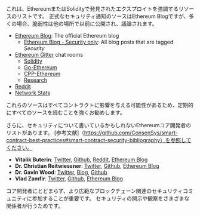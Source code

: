 これは、EthereumまたはSolidityで発見されたエクスプロイトを強調するリソースのリストです。
正式なセキュリティ通知のソースはEthereum Blogですが、多くの場合、脆弱性は他の場所で以前に公開され、議論されます。

- [Ethereum Blog](https://blog.ethereum.org/): The official Ethereum blog
  - [Ethereum Blog - Security only](https://blog.ethereum.org/category/security/): All blog posts that are tagged *Security*
- [Ethereum Gitter](https://gitter.im/orgs/ethereum/rooms) chat rooms
  - [Solidity](https://gitter.im/ethereum/solidity)
  - [Go-Ethereum](https://gitter.im/ethereum/go-ethereum)
  - [CPP-Ethereum](https://gitter.im/ethereum/cpp-ethereum)
  - [Research](https://gitter.im/ethereum/research)
- [Reddit](https://www.reddit.com/r/ethereum)
- [Network Stats](https://ethstats.net/)

これらのソースはすべてコントラクトに影響を与える可能性があるため、定期的にすべてのソースを読むことを強くお勧めします。

さらに、セキュリティについて書いているかもしれないEthereumコア開発者のリストがあります。
[参考文献]（https://github.com/ConsenSys/smart-contract-best-practices#smart-contract-security-bibliography）を参照してください。

- **Vitalik Buterin**: [Twitter](https://twitter.com/vitalikbuterin), [Github](https://github.com/vbuterin), [Reddit](https://www.reddit.com/user/vbuterin), [Ethereum Blog](https://blog.ethereum.org/author/vitalik-buterin/)
- **Dr. Christian Reitwiessner**: [Twitter](https://twitter.com/ethchris), [Github](https://github.com/chriseth), [Ethereum Blog](https://blog.ethereum.org/author/christian_r/)
- **Dr. Gavin Wood**: [Twitter](https://twitter.com/gavofyork), [Blog](http://gavwood.com/), [Github](https://github.com/gavofyork)
- **Vlad Zamfir**: [Twitter](https://twitter.com/vladzamfir), [Github](https://github.com/vladzamfir), [Ethereum Blog](https://blog.ethereum.org/author/vlad/)

コア開発者にとどまらず、より広範なブロックチェーン関連のセキュリティコミュニティに参加することが重要です。
セキュリティの開示や観察をさまざまな関係者が行うためです。